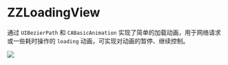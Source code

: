 # ZZLoadingView
通过 `UIBezierPath` 和 `CABasicAnimation` 实现了简单的加载动画，用于网络请求或一些耗时操作的 `loading` 动画，可实现对动画的暂停、继续控制。

![](https://github.com/Aoce/ZZLoadingView/ZZLoadingView.gif)

